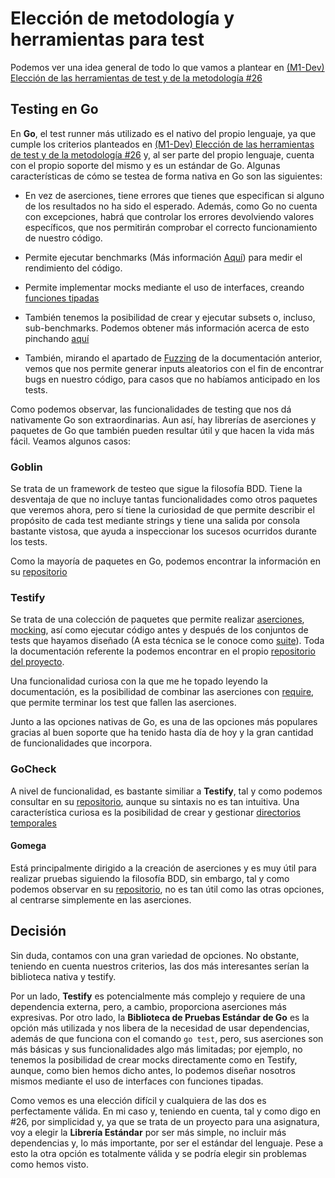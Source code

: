 # Elección de metodología y herramientas para test

Podemos ver una idea general de todo lo que vamos a plantear en [(M1-Dev) Elección de las herramientas de test y de la metodología #26](https://github.com/danieeeld2/LogisticsRoutes/issues/26)

## Testing en Go

En **Go**, el test runner más utilizado es el nativo del propio lenguaje, ya que cumple los criterios planteados en [(M1-Dev) Elección de las herramientas de test y de la metodología #26](https://github.com/danieeeld2/LogisticsRoutes/issues/26) y, al ser parte del propio lenguaje, cuenta con el propio soporte del mismo y es un estándar de Go. Algunas características de cómo se testea de forma nativa en Go son las siguientes:

- En vez de aserciones, tiene errores que tienes que especifican si alguno de los resultados no ha sido el esperado. Además, como Go no cuenta con excepciones, habrá que controlar los errores devolviendo valores específicos, que nos permitirán comprobar el correcto funcionamiento de nuestro código.

- Permite ejecutar benchmarks (Más información [Aquí](https://pkg.go.dev/testing#hdr-Benchmarks)) para medir el rendimiento del código.

- Permite implementar mocks mediante el uso de interfaces, creando [funciones tipadas](https://go.dev/doc/effective_go#functions)

- También tenemos la posibilidad de crear y ejecutar subsets o, incluso, sub-benchmarks. Podemos obtener más información acerca de esto pinchando [aquí](https://pkg.go.dev/testing#hdr-Subtests_and_Sub_benchmarks)


- También, mirando el apartado de [Fuzzing](https://pkg.go.dev/testing#hdr-Fuzzing) de la documentación anterior, vemos que nos permite generar inputs aleatorios con el fin de encontrar bugs en nuestro código, para casos que no habíamos anticipado en los tests.

Como podemos observar, las funcionalidades de testing que nos dá nativamente Go son extraordinarias. Aun así, hay librerías de aserciones y paquetes de Go que también pueden resultar útil y que hacen la vida más fácil. Veamos algunos casos:

### Goblin 

Se trata de un framework de testeo que sigue la filosofía BDD. Tiene la desventaja de que no incluye tantas funcionalidades como otros paquetes que veremos ahora, pero sí tiene la curiosidad de que permite describir el propósito de cada test mediante strings y tiene una salida por consola bastante vistosa, que ayuda a inspeccionar los sucesos ocurridos durante los tests.

Como la mayoría de paquetes en Go, podemos encontrar la información en su [repositorio](https://github.com/franela/goblin)

### Testify

Se trata de una colección de paquetes que permite realizar [aserciones](https://github.com/stretchr/testify#assert-package), [mocking](https://github.com/stretchr/testify#require-package), así como ejecutar código antes y después de los conjuntos de tests que hayamos diseñado (A esta técnica se le conoce como [suite](https://github.com/stretchr/testify#suite-package)). Toda la documentación referente la podemos encontrar en el propio [repositorio del proyecto](https://github.com/stretchr/testify).

Una funcionalidad curiosa con la que me he topado leyendo la documentación, es la posibilidad de combinar las aserciones con [require](https://github.com/stretchr/testify#require-package), que permite terminar los test que fallen las aserciones.

Junto a las opciones nativas de Go, es una de las opciones más populares gracias al buen soporte que ha tenido hasta día de hoy y la gran cantidad de funcionalidades que incorpora.

### GoCheck

A nivel de funcionalidad, es bastante similiar a **Testify**, tal y como podemos consultar en su [repositorio](https://labix.org/gocheck), aunque su sintaxis no es tan intuitiva. Una característica curiosa es la posibilidad de crear y gestionar [directorios temporales](https://pkg.go.dev/gopkg.in/check.v1#C.MkDir)

#### Gomega

Está principalmente dirigido a la creación de aserciones y es muy útil para realizar pruebas siguiendo la filosofía BDD, sin embargo, tal y como podemos observar en su [repositorio](github.com/onsi/gomega), no es tan útil como las otras opciones, al centrarse simplemente en las aserciones.


## Decisión

Sin duda, contamos con una gran variedad de opciones. No obstante, teniendo en cuenta nuestros criterios, las dos más interesantes serían la biblioteca nativa y testify. 

Por un lado, **Testify** es potencialmente más complejo y requiere de una dependencia externa, pero, a cambio, proporciona aserciones más expresivas. Por otro lado, la **Biblioteca de Pruebas Estándar de Go** es la opción más utilizada y nos libera de la necesidad de usar dependencias, además de que funciona con el comando `go test`, pero, sus aserciones son más básicas y sus funcionalidades algo más limitadas; por ejemplo, no tenemos la posibilidad de crear mocks directamente como en Testify, aunque, como bien hemos dicho antes, lo podemos diseñar nosotros mismos mediante el uso de interfaces con funciones tipadas.

Como vemos es una elección difícil y cualquiera de las dos es perfectamente válida. En mi caso y, teniendo en cuenta, tal y como digo en #26, por simplicidad y, ya que se trata de un proyecto para una asignatura, voy a elegir la **Librería Estándar** por ser más simple, no incluir más dependencias y, lo más importante, por ser el estándar del lenguaje. Pese a esto la otra opción es totalmente válida y se podría elegir sin problemas como hemos visto.


